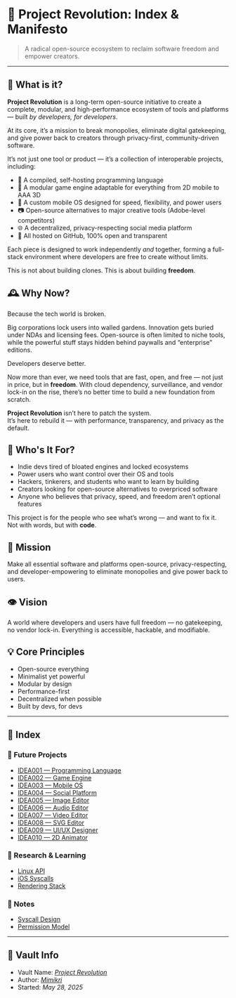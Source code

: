 # 🚀 Project Revolution: Index & Manifesto
> A radical open-source ecosystem to reclaim software freedom and empower creators.

---

##  🤷 What is it?

**Project Revolution** is a long-term open-source initiative to create a complete, modular, and high-performance ecosystem of tools and platforms — built *by developers, for developers*.

At its core, it’s a mission to break monopolies, eliminate digital gatekeeping, and give power back to creators through privacy-first, community-driven software.

It’s not just one tool or product — it’s a collection of interoperable projects, including:

- 🧠 A compiled, self-hosting programming language
- 🧩 A modular game engine adaptable for everything from 2D mobile to AAA 3D
- 📱 A custom mobile OS designed for speed, flexibility, and power users
- 📷 Open-source alternatives to major creative tools (Adobe-level competitors)
- 🌐 A decentralized, privacy-respecting social media platform
- 🔗 All hosted on GitHub, 100% open and transparent

Each piece is designed to work independently *and* together, forming a full-stack environment where developers are free to create without limits.

This is not about building clones.
This is about building **freedom**.

## 🕰️ Why Now?

Because the tech world is broken.

Big corporations lock users into walled gardens. Innovation gets buried under NDAs and licensing fees. Open-source is often limited to niche tools, while the powerful stuff stays hidden behind paywalls and “enterprise” editions.

Developers deserve better.

Now more than ever, we need tools that are fast, open, and free — not just in price, but in **freedom**. With cloud dependency, surveillance, and vendor lock-in on the rise, there’s no better time to build a new foundation from scratch.

**Project Revolution** isn’t here to patch the system.  
It’s here to rebuild it — with performance, transparency, and privacy as the default.

## 🎯 Who's It For?

- Indie devs tired of bloated engines and locked ecosystems
- Power users who want control over their OS and tools
- Hackers, tinkerers, and students who want to learn by building
- Creators looking for open-source alternatives to overpriced software
- Anyone who believes that privacy, speed, and freedom aren’t optional features

This project is for the people who see what’s wrong — and want to fix it.  
Not with words, but with **code**.

## 🎯 Mission
Make all essential software and platforms open-source, privacy-respecting, and developer-empowering to eliminate monopolies and give power back to users.

## 👁️ Vision
A world where developers and users have full freedom — no gatekeeping, no vendor lock-in. Everything is accessible, hackable, and modifiable.

## 💡 Core Principles
- Open-source everything
- Minimalist yet powerful
- Modular by design
- Performance-first
- Decentralized when possible
- Built by devs, for devs

---

## 📍 Index

### 🔧 Future Projects
- [IDEA001 — Programming Language](/ideas/IDEA001_programming-language/README)
- [IDEA002 — Game Engine](/ideas/IDEA002_game-engine/README)
- [IDEA003 — Mobile OS](/ideas/IDEA003_mobile-os/README)
- [IDEA004 — Social Platform](/ideas/IDEA004_social-platform/README)
- [IDEA005 — Image Editor](/ideas/IDEA005_image-editor/README)
- [IDEA006 — Audio Editor](/ideas/IDEA006_audio-editor/README)
- [IDEA007 — Video Editor](/ideas/IDEA007_video-editor/README)
- [IDEA008 — SVG Editor](/ideas/IDEA008_svg-editor/README)
- [IDEA009 — UI/UX Designer](/ideas/IDEA009_ui-ux-designer/README)
- [IDEA010 — 2D Animator](/ideas/IDEA010_2d-animator/README)

### 🧠 Research & Learning
- [Linux API](/research/linux_api)
- [iOS Syscalls](/research/ios_syscalls)
- [Rendering Stack](/research/rendering_stack)

### 📓 Notes
- [Syscall Design](/notes/syscall_design)
- [Permission Model](/notes/permission_model)

---

## 🧱 Vault Info
- Vault Name: _[Project Revolution](https://github.com/project-revolv)_
- Author: *[Mimikri](https://github.com/realmimikri)*
- Started: _May 28, 2025_